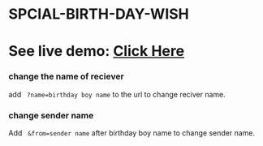 # SPCIAL-BIRTH-DAY-WISH

# See live demo: <a href="https://agenttt3.github.io/hpbirthday/" target="_blanck">Click Here</a>

### change the name of reciever

add ``` ?name=birthday boy name``` to the url to change reciver name.

### change sender name

Add ``` &from=sender name``` after birthday boy name to change sender name.
